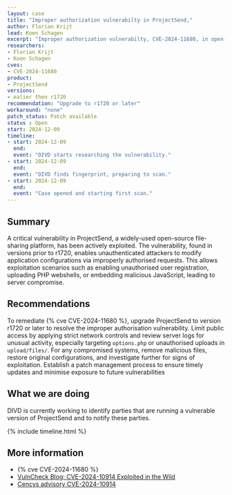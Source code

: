 ```yaml
---
layout: case
title: "Improper authorization vulnerabilty in ProjectSend,"
author: Florian Krijt
lead: Koen Schagen
excerpt: "Improper authorization vulnerabilty, CVE-2024-11680, in open-source file-sharing application: ProjectSend,"
researchers:
- Florian Krijt
- Koen Schagen
cves:
- CVE-2024-11680
product:
- ProjectSend
versions: 
- ealier then r1720
recommendation: "Upgrade to r1720 or later"
workaround: "none"
patch_status: Patch available
status : Open
start: 2024-12-09
timeline:
- start: 2024-12-09
  end:
  event: "DIVD starts researching the vulnerability."
- start: 2024-12-09
  end:
  event: "DIVD finds fingerprint, preparing to scan."
- start: 2024-12-09
  end:
  event: "Case opened and starting first scan."
---
```


## Summary

A critical vulnerability in ProjectSend, a widely-used open-source file-sharing platform, has been actively exploited. The vulnerability, found in versions prior to r1720, enables unauthenticated attackers to modify application configurations via improperly authorised requests. This allows exploitation scenarios such as enabling unauthorised user registration, uploading PHP webshells, or embedding malicious JavaScript, leading to server compromise.

## Recommendations

To remediate {% cve CVE-2024-11680 %}, upgrade ProjectSend to version r1720 or later to resolve the improper authorisation vulnerability. Limit public access by applying strict network controls and review server logs for unusual activity, especially targeting `options.php` or unauthorised uploads in `upload/files/`. For any compromised systems, remove malicious files, restore original configurations, and investigate further for signs of exploitation. Establish a patch management process to ensure timely updates and minimise exposure to future vulnerabilities

## What we are doing

DIVD is currently working to identify parties that are running a vulnerable version of ProjectSend and to notify these parties. 

{% include timeline.html %}

## More information

* {% cve CVE-2024-11680 %}
* [VulnCheck Blog: CVE-2024-10914 Exploited in the Wild](https://vulncheck.com/blog/projectsend-exploited-itw)
* [Cencys advisory CVE-2024-10914](https://censys.com/cve-2024-11680/)
